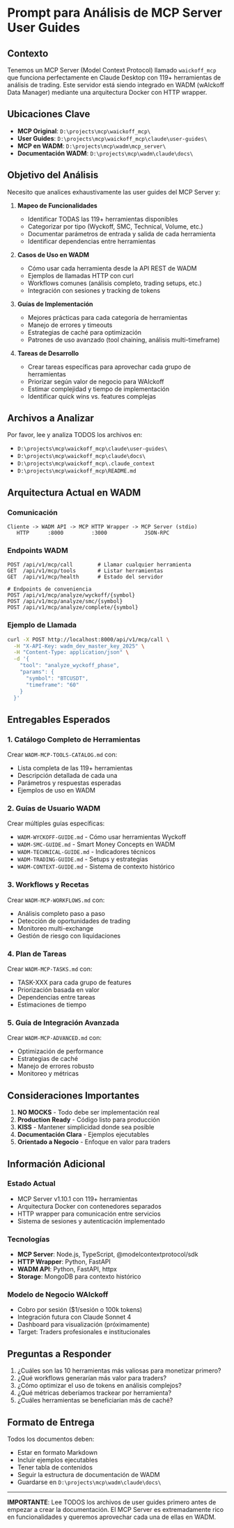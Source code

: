 # Prompt para Análisis de MCP Server User Guides

## Contexto
Tenemos un MCP Server (Model Context Protocol) llamado `waickoff_mcp` que funciona perfectamente en Claude Desktop con 119+ herramientas de análisis de trading. Este servidor está siendo integrado en WADM (wAIckoff Data Manager) mediante una arquitectura Docker con HTTP wrapper.

## Ubicaciones Clave
- **MCP Original**: `D:\projects\mcp\waickoff_mcp\`
- **User Guides**: `D:\projects\mcp\waickoff_mcp\claude\user-guides\`
- **MCP en WADM**: `D:\projects\mcp\wadm\mcp_server\`
- **Documentación WADM**: `D:\projects\mcp\wadm\claude\docs\`

## Objetivo del Análisis
Necesito que analices exhaustivamente las user guides del MCP Server y:

1. **Mapeo de Funcionalidades**
   - Identificar TODAS las 119+ herramientas disponibles
   - Categorizar por tipo (Wyckoff, SMC, Technical, Volume, etc.)
   - Documentar parámetros de entrada y salida de cada herramienta
   - Identificar dependencias entre herramientas

2. **Casos de Uso en WADM**
   - Cómo usar cada herramienta desde la API REST de WADM
   - Ejemplos de llamadas HTTP con curl
   - Workflows comunes (análisis completo, trading setups, etc.)
   - Integración con sesiones y tracking de tokens

3. **Guías de Implementación**
   - Mejores prácticas para cada categoría de herramientas
   - Manejo de errores y timeouts
   - Estrategias de caché para optimización
   - Patrones de uso avanzado (tool chaining, análisis multi-timeframe)

4. **Tareas de Desarrollo**
   - Crear tareas específicas para aprovechar cada grupo de herramientas
   - Priorizar según valor de negocio para WAIckoff
   - Estimar complejidad y tiempo de implementación
   - Identificar quick wins vs. features complejas

## Archivos a Analizar
Por favor, lee y analiza TODOS los archivos en:
- `D:\projects\mcp\waickoff_mcp\claude\user-guides\`
- `D:\projects\mcp\waickoff_mcp\claude\docs\`
- `D:\projects\mcp\waickoff_mcp\.claude_context`
- `D:\projects\mcp\waickoff_mcp\README.md`

## Arquitectura Actual en WADM

### Comunicación
```
Cliente -> WADM API -> MCP HTTP Wrapper -> MCP Server (stdio)
   HTTP      :8000         :3000            JSON-RPC
```

### Endpoints WADM
```
POST /api/v1/mcp/call        # Llamar cualquier herramienta
GET  /api/v1/mcp/tools       # Listar herramientas
GET  /api/v1/mcp/health      # Estado del servidor

# Endpoints de conveniencia
POST /api/v1/mcp/analyze/wyckoff/{symbol}
POST /api/v1/mcp/analyze/smc/{symbol}
POST /api/v1/mcp/analyze/complete/{symbol}
```

### Ejemplo de Llamada
```bash
curl -X POST http://localhost:8000/api/v1/mcp/call \
  -H "X-API-Key: wadm_dev_master_key_2025" \
  -H "Content-Type: application/json" \
  -d '{
    "tool": "analyze_wyckoff_phase",
    "params": {
      "symbol": "BTCUSDT",
      "timeframe": "60"
    }
  }'
```

## Entregables Esperados

### 1. Catálogo Completo de Herramientas
Crear `WADM-MCP-TOOLS-CATALOG.md` con:
- Lista completa de las 119+ herramientas
- Descripción detallada de cada una
- Parámetros y respuestas esperadas
- Ejemplos de uso en WADM

### 2. Guías de Usuario WADM
Crear múltiples guías específicas:
- `WADM-WYCKOFF-GUIDE.md` - Cómo usar herramientas Wyckoff
- `WADM-SMC-GUIDE.md` - Smart Money Concepts en WADM
- `WADM-TECHNICAL-GUIDE.md` - Indicadores técnicos
- `WADM-TRADING-GUIDE.md` - Setups y estrategias
- `WADM-CONTEXT-GUIDE.md` - Sistema de contexto histórico

### 3. Workflows y Recetas
Crear `WADM-MCP-WORKFLOWS.md` con:
- Análisis completo paso a paso
- Detección de oportunidades de trading
- Monitoreo multi-exchange
- Gestión de riesgo con liquidaciones

### 4. Plan de Tareas
Crear `WADM-MCP-TASKS.md` con:
- TASK-XXX para cada grupo de features
- Priorización basada en valor
- Dependencias entre tareas
- Estimaciones de tiempo

### 5. Guía de Integración Avanzada
Crear `WADM-MCP-ADVANCED.md` con:
- Optimización de performance
- Estrategias de caché
- Manejo de errores robusto
- Monitoreo y métricas

## Consideraciones Importantes

1. **NO MOCKS** - Todo debe ser implementación real
2. **Production Ready** - Código listo para producción
3. **KISS** - Mantener simplicidad donde sea posible
4. **Documentación Clara** - Ejemplos ejecutables
5. **Orientado a Negocio** - Enfoque en valor para traders

## Información Adicional

### Estado Actual
- MCP Server v1.10.1 con 119+ herramientas
- Arquitectura Docker con contenedores separados
- HTTP wrapper para comunicación entre servicios
- Sistema de sesiones y autenticación implementado

### Tecnologías
- **MCP Server**: Node.js, TypeScript, @modelcontextprotocol/sdk
- **HTTP Wrapper**: Python, FastAPI
- **WADM API**: Python, FastAPI, httpx
- **Storage**: MongoDB para contexto histórico

### Modelo de Negocio WAIckoff
- Cobro por sesión ($1/sesión o 100k tokens)
- Integración futura con Claude Sonnet 4
- Dashboard para visualización (próximamente)
- Target: Traders profesionales e institucionales

## Preguntas a Responder

1. ¿Cuáles son las 10 herramientas más valiosas para monetizar primero?
2. ¿Qué workflows generarían más valor para traders?
3. ¿Cómo optimizar el uso de tokens en análisis complejos?
4. ¿Qué métricas deberíamos trackear por herramienta?
5. ¿Cuáles herramientas se beneficiarían más de caché?

## Formato de Entrega

Todos los documentos deben:
- Estar en formato Markdown
- Incluir ejemplos ejecutables
- Tener tabla de contenidos
- Seguir la estructura de documentación de WADM
- Guardarse en `D:\projects\mcp\wadm\claude\docs\`

---

**IMPORTANTE**: Lee TODOS los archivos de user guides primero antes de empezar a crear la documentación. El MCP Server es extremadamente rico en funcionalidades y queremos aprovechar cada una de ellas en WADM.
